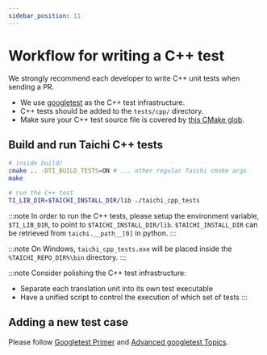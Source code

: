 ```yaml
---
sidebar_position: 11
---
```


# Workflow for writing a C++ test

We strongly recommend each developer to write C++ unit tests when sending a PR.

- We use [googletest](https://github.com/google/googletest) as the C++
  test infrastructure.
- C++ tests should be added to the `tests/cpp/` directory.
- Make sure your C++ test source file is covered by [this CMake glob](https://github.com/taichi-dev/taichi/blob/fb4741421ca79e971852464ffdf0ff066e667c92/cmake/TaichiTests.cmake#L13-L23).

## Build and run Taichi C++ tests

```bash
# inside build/
cmake .. -DTI_BUILD_TESTS=ON # ... other regular Taichi cmake args
make

# run the C++ test
TI_LIB_DIR=$TAICHI_INSTALL_DIR/lib ./taichi_cpp_tests
```

:::note
In order to run the C++ tests, please setup the environment variable, `$TI_LIB_DIR`, to point to `$TAICHI_INSTALL_DIR/lib`.
`$TAICHI_INSTALL_DIR` can be retrieved from `taichi.__path__[0]` in python.
:::

:::note
On Windows, `taichi_cpp_tests.exe` will be placed inside the `%TAICHI_REPO_DIR%\bin` directory.
:::

:::note
Consider polishing the C++ test infrastructure:

* Separate each translation unit into its own test executable
* Have a unified script to control the execution of which set of tests
:::

## Adding a new test case

Please follow [Googletest Primer](https://google.github.io/googletest/primer.html) and [Advanced googletest Topics](https://google.github.io/googletest/advanced.html).
